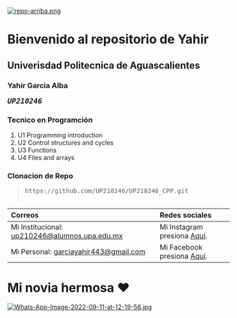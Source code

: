 [![repo-arriba.png](https://i.postimg.cc/WbgK5kG9/repo-arriba.png)](https://postimg.cc/KRcJz4sL)

# Bienvenido al repositorio de Yahir

## Univerisdad Politecnica de Aguascalientes 

### Yahir Garcia Alba <pre><em>UP210246</em>

### Tecnico en Programción 

<ol>
  <li>U1 Programming introduction</li>
  <li>U2 Control structures and cycles</li>
  <li>U3 Functions</li>
  <li>U4 Files and arrays</li>
</ol>

### Clonacion de Repo
>  <pre>https://github.com/UP210246/UP210246_CPP.git

|Correos                                       |  Redes sociales                                                         |
|:-------------------------------------------- |:------------------------------------------------------------------------|
|Mi Institucional: up210246@alumnos.upa.edu.mx | Mi Instagram presiona [Aquí](https://www.instagram.com/yahir_alba_/).   |
|Mi Personal: garciayahir443@gmail.com         | Mi Facebook presiona [Aquí](https://www.facebook.com/yahir.garciaalba/).|


# Mi novia hermosa ♥

[![Whats-App-Image-2022-09-11-at-12-19-56.jpg](https://i.postimg.cc/brHfZCRt/Whats-App-Image-2022-09-11-at-12-19-56.jpg)](https://postimg.cc/H8xhKtRY)

